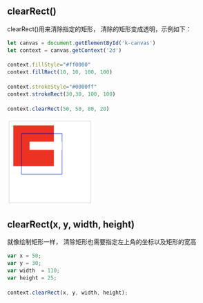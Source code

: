 ## clearRect()

clearRect()用来清除指定的矩形， 清除的矩形变成透明，示例如下：

```js
let canvas = document.getElementById('k-canvas')
let context = canvas.getContext('2d')

context.fillStyle="#ff0000"
context.fillRect(10, 10, 100, 100)

context.strokeStyle="#0000ff"
context.strokeRect(30,30, 100, 100)

context.clearRect(50, 50, 80, 20)
```

<img src='./img/01.png' width=200>



## clearRect(x, y, width, height)

就像绘制矩形一样， 清除矩形也需要指定左上角的坐标以及矩形的宽高

```js
var x = 50;
var y = 30;
var width  = 110;
var height = 25;

context.clearRect(x, y, width, height);
```